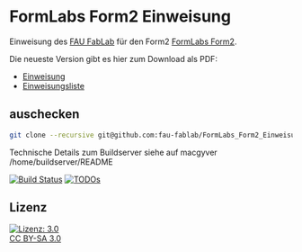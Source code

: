 FormLabs Form2 Einweisung
=========================

Einweisung des [FAU FabLab](https://fablab.fau.de) für den Form2 [FormLabs Form2](https://formlabs.com/de/3d-printers/form-2/).

Die neueste Version gibt es hier zum Download als PDF:
* [Einweisung](https://brain.fablab.fau.de/build/FormLabs_Form2_Einweisung/FormLabs_Form2_Einweisung.pdf)
* [Einweisungsliste](https://brain.fablab.fau.de/build/FormLabs_Form2_Einweisung/FormLabs_Form2_Einweisungsliste.pdf)

auschecken
----------

```bash
git clone --recursive git@github.com:fau-fablab/FormLabs_Form2_Einweisung.git
```

Technische Details zum Buildserver siehe auf macgyver /home/buildserver/README

[![Build Status](https://user.fablab.fau.de/~buildserver/FormLabs_Form2_Einweisung/status.svg)](https://user.fablab.fau.de/~buildserver/FormLabs_Form2_Einweisung/)
[![TODOs](https://user.fablab.fau.de/~buildserver/FormLabs_Form2_Einweisung/status-todos.svg)](https://user.fablab.fau.de/~buildserver/FormLabs_Form2_Einweisung/)


Lizenz
------

[![Lizenz: 3.0](https://licensebuttons.net/l/by-sa/3.0/de/88x31.png)</br>CC BY-SA 3.0](https://creativecommons.org/licenses/by-sa/3.0/)
